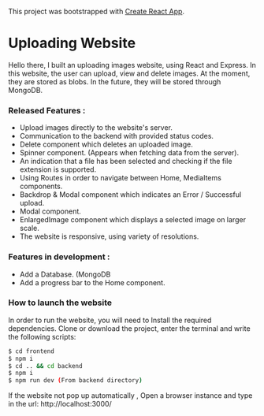This project was bootstrapped with [Create React App](https://github.com/facebook/create-react-app).

# Uploading Website

Hello there,
I built an uploading images website, using React and Express.
In this website, the user can upload, view and delete images.
At the moment, they are stored as blobs.
In the future, they will be stored through MongoDB.

### Released Features :

- Upload images directly to the website's server.
- Communication to the backend with provided status codes.
- Delete component which deletes an uploaded image.
- Spinner component. (Appears when fetching data from the server).
- An indication that a file has been selected and checking if the file extension is supported.
- Using Routes in order to navigate between Home, MediaItems components.
- Backdrop & Modal component which indicates an Error / Successful upload.
- Modal component.
- EnlargedImage component which displays a selected image on larger scale.
- The website is responsive, using variety of resolutions.

### Features in development :

- Add a Database. (MongoDB
- Add a progress bar to the Home component.

### How to launch the website

In order to run the website, you will need to Install the required dependencies.
Clone or download the project, enter the terminal and write the following scripts:

```sh
$ cd frontend
$ npm i
$ cd .. && cd backend
$ npm i
$ npm run dev (From backend directory)
```

If the website not pop up automatically , Open a browser instance and type in the url: http://localhost:3000/
